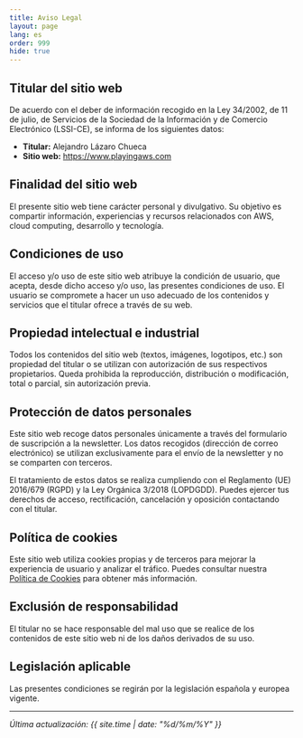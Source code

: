 ```yaml
---
title: Aviso Legal
layout: page
lang: es
order: 999
hide: true
---
```


## Titular del sitio web

De acuerdo con el deber de información recogido en la Ley 34/2002, de 11 de julio, de Servicios de la Sociedad de la Información y de Comercio Electrónico (LSSI-CE), se informa de los siguientes datos:

- **Titular:** Alejandro Lázaro Chueca
- **Sitio web:** https://www.playingaws.com

## Finalidad del sitio web

El presente sitio web tiene carácter personal y divulgativo. Su objetivo es compartir información, experiencias y recursos relacionados con AWS, cloud computing, desarrollo y tecnología.

## Condiciones de uso

El acceso y/o uso de este sitio web atribuye la condición de usuario, que acepta, desde dicho acceso y/o uso, las presentes condiciones de uso. El usuario se compromete a hacer un uso adecuado de los contenidos y servicios que el titular ofrece a través de su web.

## Propiedad intelectual e industrial

Todos los contenidos del sitio web (textos, imágenes, logotipos, etc.) son propiedad del titular o se utilizan con autorización de sus respectivos propietarios. Queda prohibida la reproducción, distribución o modificación, total o parcial, sin autorización previa.

## Protección de datos personales

Este sitio web recoge datos personales únicamente a través del formulario de suscripción a la newsletter. Los datos recogidos (dirección de correo electrónico) se utilizan exclusivamente para el envío de la newsletter y no se comparten con terceros.

El tratamiento de estos datos se realiza cumpliendo con el Reglamento (UE) 2016/679 (RGPD) y la Ley Orgánica 3/2018 (LOPDGDD). Puedes ejercer tus derechos de acceso, rectificación, cancelación y oposición contactando con el titular.

## Política de cookies

Este sitio web utiliza cookies propias y de terceros para mejorar la experiencia de usuario y analizar el tráfico. Puedes consultar nuestra [Política de Cookies](/es/cookies/) para obtener más información.

## Exclusión de responsabilidad

El titular no se hace responsable del mal uso que se realice de los contenidos de este sitio web ni de los daños derivados de su uso.

## Legislación aplicable

Las presentes condiciones se regirán por la legislación española y europea vigente.

---

*Última actualización: {{ site.time | date: "%d/%m/%Y" }}* 